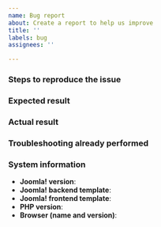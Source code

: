 ```yaml
---
name: Bug report
about: Create a report to help us improve
title: ''
labels: bug
assignees: ''

---
```


### Steps to reproduce the issue


### Expected result


### Actual result


### Troubleshooting already performed


### System information

* **Joomla! version**: 
* **Joomla! backend template**: 
* **Joomla! frontend template**: 
* **PHP version**: 
* **Browser (name and version)**: 
